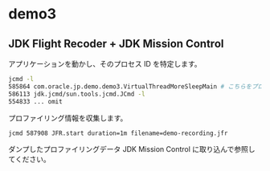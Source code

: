 # demo3

## JDK Flight Recoder + JDK Mission Control

アプリケーションを動かし、そのプロセス ID を特定します。

```bash
jcmd -l
585864 com.oracle.jp.demo.demo3.VirtualThreadMoreSleepMain # こちらをプロファイリング対象にする
586113 jdk.jcmd/sun.tools.jcmd.JCmd -l
554833 ... omit
```

プロファイリング情報を収集します。

```bash
jcmd 587908 JFR.start duration=1m filename=demo-recording.jfr
```

ダンプしたプロファイリングデータ JDK Mission Control に取り込んで参照してください。
